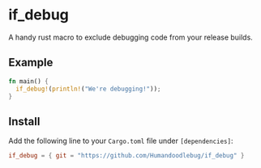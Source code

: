 # if_debug
A handy rust macro to exclude debugging code from your release builds.

## Example

```rust
fn main() {
  if_debug!(println!("We're debugging!"));
}
```

## Install

Add the following line to your `Cargo.toml` file under `[dependencies]`:

```toml
if_debug = { git = "https://github.com/Humandoodlebug/if_debug" }
```
